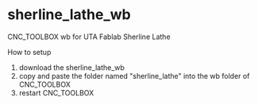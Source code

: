 # sherline_lathe_wb
CNC_TOOLBOX wb for UTA Fablab Sherline Lathe

How to setup
1. download the sherline_lathe_wb
2. copy and paste the folder named "sherline_lathe" into the wb folder of CNC_TOOLBOX
3. restart CNC_TOOLBOX
